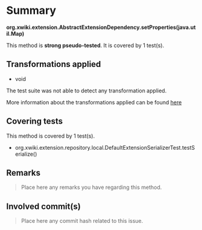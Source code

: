# Summary
**org.xwiki.extension.AbstractExtensionDependency.setProperties(java.util.Map)**

This method is **strong pseudo-tested**.
It is covered by 1 test(s). 


## Transformations applied

- void


The test suite was not able to detect any transformation applied.

More information about the transformations applied can be found [here](https://github.com/STAMP-project/pitest-descartes)

## Covering tests
This method is covered by 1 test(s).
* org.xwiki.extension.repository.local.DefaultExtensionSerializerTest.testSerialize()


## Remarks
> Place here any remarks you have regarding this method.

## Involved commit(s)

> Place here any commit hash related to this issue.
